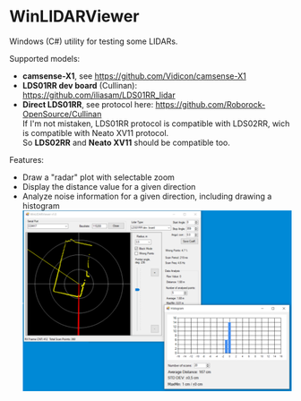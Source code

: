 # WinLIDARViewer
Windows (C#) utility for testing some LIDARs.  
  
Supported models:
 * **camsense-X1**, see https://github.com/Vidicon/camsense-X1
 * **LDS01RR dev board** (Cullinan): https://github.com/iliasam/LDS01RR_lidar    
 * **Direct LDS01RR**, see protocol here: https://github.com/Roborock-OpenSource/Cullinan  
 If I'm not mistaken, LDS01RR protocol is compatible with LDS02RR, wich is compatible with Neato XV11 protocol.  
 So **LDS02RR** and **Neato XV11** should be compatible too.
  
Features:  
 * Draw a "radar" plot with selectable zoom  
 * Display the distance value for a given direction  
 * Analyze noise information for a given direction, including drawing a histogram  
 ![](https://github.com/iliasam/WinLIDARViewer/blob/master/Pictures/Screen1.png)



